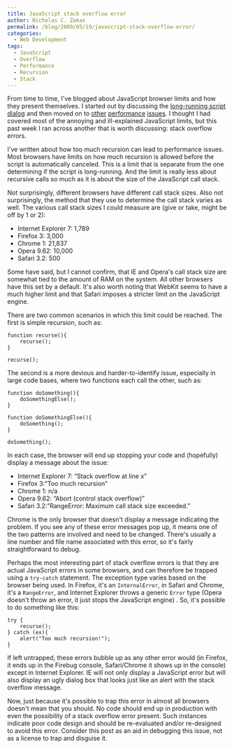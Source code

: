 ```yaml
---
title: JavaScript stack overflow error
author: Nicholas C. Zakas
permalink: /blog/2009/05/19/javascript-stack-overflow-error/
categories:
  - Web Development
tags:
  - JavaScript
  - Overflow
  - Performance
  - Recursion
  - Stack
---
```

From time to time, I've blogged about JavaScript browser limits and how they present themselves. I started out by discussing the [long-running script dialog][1] and then moved on to [other][2] [performance][3] [issues][4]. I thought I had covered most of the annoying and ill-explained JavaScript limits, but this past week I ran across another that is worth discussing: stack overflow errors.

I've written about how too much recursion can lead to performance issues. Most browsers have limits on how much recursion is allowed before the script is automatically canceled. This is a limit that is separate from the one determining if the script is long-running. And the limit is really less about recursive calls so much as it is about the size of the JavaScript call stack.

Not surprisingly, different browsers have different call stack sizes. Also not surprisingly, the method that they use to determine the call stack varies as well. The various call stack sizes I could measure are (give or take, might be off by 1 or 2):

  * Internet Explorer 7: 1,789
  * Firefox 3: 3,000
  * Chrome 1: 21,837
  * Opera 9.62: 10,000
  * Safari 3.2: 500

Some have said, but I cannot confirm, that IE and Opera's call stack size are somewhat tied to the amount of RAM on the system. All other browsers have this set by a default. It's also worth noting that WebKit seems to have a much higher limit and that Safari imposes a stricter limit on the JavaScript engine.

There are two common scenarios in which this limit could be reached. The first is simple recursion, such as:

    function recurse(){
        recurse();
    }
    
    recurse();

The second is a more devious and harder-to-identify issue, especially in large code bases, where two functions each call the other, such as:

    function doSomething(){
        doSomethingElse();
    }
    
    function doSomethingElse(){
        doSomething();
    }
    
    doSomething();

In each case, the browser will end up stopping your code and (hopefully) display a message about the issue:

  * Internet Explorer 7: &#8220;Stack overflow at line x&#8221;
  * Firefox 3:&#8221;Too much recursion&#8221;
  * Chrome 1: n/a
  * Opera 9.62: &#8220;Abort (control stack overflow)&#8221;
  * Safari 3.2:&#8221;RangeError: Maximum call stack size exceeded.&#8221;

Chrome is the only browser that doesn't display a message indicating the problem. If you see any of these error messages pop up, it means one of the two patterns are involved and need to be changed. There's usually a line number and file name associated with this error, so it's fairly straightforward to debug.

Perhaps the most interesting part of stack overflow errors is that they are actual JavaScript errors in some browsers, and can therefore be trapped using a `try-catch` statement. The exception type varies based on the browser being used. In Firefox, it's an `InternalError`, in Safari and Chrome, it's a `RangeError`, and Internet Explorer throws a generic `Error` type (Opera doesn't throw an error, it just stops the JavaScript engine) . So, it's possible to do something like this:

    try {
        recurse();
    } catch (ex){
        alert("Too much recursion!");
    }

If left untrapped, these errors bubble up as any other error would (in Firefox, it ends up in the Firebug console, Safari/Chrome it shows up in the console) except in Internet Explorer. IE will not only display a JavaScript error but will also display an ugly dialog box that looks just like an alert with the stack overflow message. 

Now, just because it's possible to trap this error in almost all browsers doesn't mean that you should. No code should end up in production with even the possibility of a stack overflow error present. Such instances indicate poor code design and should be re-evaluated and/or re-designed to avoid this error. Consider this post as an aid in debugging this issue, not as a license to trap and disguise it.

 [1]: {{site.url}}/blog/2009/01/05/what-determines-that-a-script-is-long-running/
 [2]: {{site.url}}/blog/2009/01/13/speed-up-your-javascript-part-1/
 [3]: {{site.url}}/blog/2009/01/20/speed-up-your-javascript-part-2/
 [4]: {{site.url}}/blog/2009/01/27/speed-up-your-javascript-part-3/
